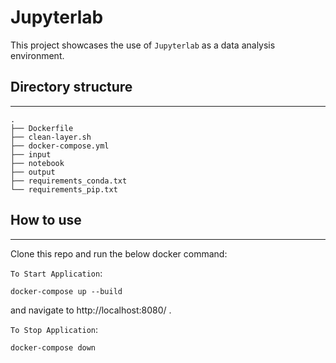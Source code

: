 # Jupyterlab
This project showcases the use of `Jupyterlab` as a data analysis environment.

## Directory structure
---
```
.
├── Dockerfile
├── clean-layer.sh
├── docker-compose.yml
├── input
├── notebook
├── output
├── requirements_conda.txt
└── requirements_pip.txt
```

## How to use
---
Clone this repo and run the below docker command:

`To Start Application`:
```docker
docker-compose up --build
```
and navigate to http://localhost:8080/ .

`To Stop Application`:
```docker
docker-compose down
```
